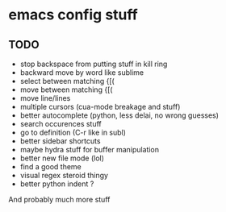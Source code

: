 # emacs config stuff

## TODO
- stop backspace from putting stuff in kill ring
- backward move by word like sublime
- select between matching {[(
- move between matching {[(
- move line/lines
- multiple cursors (cua-mode breakage and stuff)
- better autocomplete (python, less delai, no wrong guesses)
- search occurences stuff
- go to definition (C-r like in subl)
- better sidebar shortcuts
- maybe hydra stuff for buffer manipulation
- better new file mode (lol)
- find a good theme
- visual regex steroid thingy
- better python indent ?

And probably much more stuff